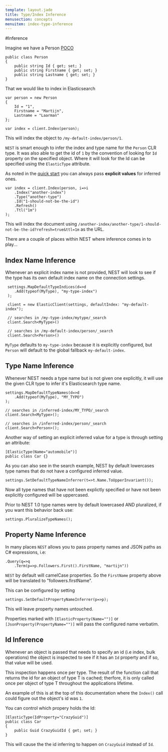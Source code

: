 ```yaml
---
template: layout.jade
title: Type/Index Inference
menusection: concepts
menuitem: index-type-inference
---
```


#Inference

Imagine we have a Person [POCO](http://en.wikipedia.org/wiki/Plain_Old_CLR_Object)
   
    public class Person
    {
        public string Id { get; set; }
        public string Firstname { get; set; }
        public string Lastname { get; set; }
    }

That we would like to index in Elasticsearch 

    var person = new Person
    {
        Id = "1",
        Firstname = "Martijn",
        Lastname = "Laarman"
    };

    var index = client.Index(person);

This will index the object to `/my-default-index/person/1`. 

`NEST` is smart enough to infer the index and type name for the `Person` CLR type. It was also able to get the id of `1` by the convention of looking for `Id` property on the specified object. Where it will look for the Id can be specified using the `ElasticType` attribute.

As noted in the [quick start](/nest/quick-start.html) you can always pass **explicit values** for inferred ones.

    var index = client.Index(person, i=>i
        .Index("another-index")
        .Type("another-type")
        .Id("1-should-not-be-the-id")
        .Refresh()
        .Ttl("1m")
    );

This will index the document using `/another-index/another-type/1-should-not-be-the-id?refresh=true&ttl=1m` as the URL. 

There are a couple of places within NEST where inference comes in to play...

## Index Name Inference

Whenever an explicit index name is not provided, NEST will look to see if the type has its own default index name on the connection settings.

     settings.MapDefaultTypeIndices(d=>d
        .Add(typeof(MyType), "my-type-index")
     );

     client = new ElasticClient(settings, defaultIndex: "my-default-index");

     // searches in /my-type-index/mytype/_search
     client.Search<MyType>()

     // searches in /my-default-index/person/_search
     client.Search<Person>()

`MyType` defaults to `my-type-index` because it is explicitly configured, but `Person` will default to the global fallback `my-default-index`.

## Type Name Inference

Whenever NEST needs a type name but is not given one explicitly, it will use the given CLR type to infer it's Elasticsearch type name.

    settings.MapDefaultTypeNames(d=>d
        .Add(typeof(MyType), "MY_TYPO")
    );
    
    // searches in /inferred-index/MY_TYPO/_search
    client.Search<MyType>();
    
    // searches in /inferred-index/person/_search
    client.Search<Person>();

Another way of setting an explicit inferred value for a type is through setting an attribute:

    [ElasticType(Name="automobile")]
    public class Car {} 

As you can also see in the search example, NEST by default lowercases type names that do not have a configured inferred value.

    settings.SetDefaultTypeNameInferrer(t=>t.Name.ToUpperInvariant());

Now all type names that have not been explictly specified or have not been explicitly configured will be uppercased.

Prior to NEST 1.0 type names were by default lowercased AND pluralized, if you want this behavior back use:

    settings.PluralizeTypeNames();

## Property Name Inference
In many places `NEST` allows you to pass property names and JSON paths as C# expressions, i.e:

    .Query(q=>q
        .Term(p=>p.Followers.First().FirstName, "martijn"))

`NEST` by default will camelCase properties. So the `FirstName` property above will be translated to "followers.firstName".

This can be configured by setting 

    settings.SetDefaultPropertyNameInferrer(p=>p);

This will leave property names untouched.

Properties marked with `[ElasticProperty(Name="")]` or `[JsonProperty(PropertyName="")]` will pass the configured name verbatim.

## Id Inference

Whenever an object is passed that needs to specify an id (i.e index, bulk operations) the object is inspected to see if it has an `Id` property and if so, that value will be used.

This inspection happens once per type. The result of the function call that returns the id for an object of type T is cached; therfore, it is only called once per object of type T throughout the applications lifetime.

An example of this is at the top of this documentation where the `Index()` call could figure out the object's id was `1`.

You can control which propery holds the Id:


    [ElasticType(IdProperty="CrazyGuid")]
    public class Car 
    {
        public Guid CrazyGuidId { get; set; }
    }

This will cause the the id inferring to happen on `CrazyGuid` instead of `Id`.


